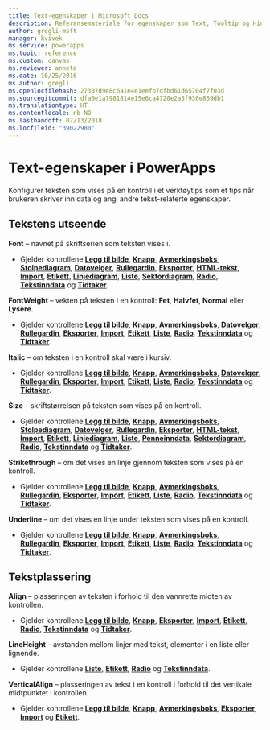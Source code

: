 ```yaml
---
title: Text-egenskaper | Microsoft Docs
description: Referansemateriale for egenskaper som Text, Tooltip og HintText
author: gregli-msft
manager: kvivek
ms.service: powerapps
ms.topic: reference
ms.custom: canvas
ms.reviewer: anneta
ms.date: 10/25/2016
ms.author: gregli
ms.openlocfilehash: 27307d9e8c6a1e4e1eefb7dfbd61d65704f7f03d
ms.sourcegitcommit: dfa0e1a7981814e15e6ca4720e2a5f930e859db1
ms.translationtype: HT
ms.contentlocale: nb-NO
ms.lasthandoff: 07/13/2018
ms.locfileid: "39022980"
---
```

# <a name="text-properties-in-powerapps"></a>Text-egenskaper i PowerApps
Konfigurer teksten som vises på en kontroll i et verktøytips som et tips når brukeren skriver inn data og angi andre tekst-relaterte egenskaper.

## <a name="text-appearance"></a>Tekstens utseende
**Font** – navnet på skriftserien som teksten vises i.

* Gjelder kontrollene **[Legg til bilde](control-add-picture.md)**, **[Knapp](control-button.md)**, **[Avmerkingsboks](control-check-box.md)**, **[Stolpediagram](control-column-line-chart.md)**, **[Datovelger](control-date-picker.md)**, **[Rullegardin](control-drop-down.md)**, **[Eksporter](control-export-import.md)**, **[HTML-tekst](control-html-text.md)**, **[Import](control-export-import.md)**, **[Etikett](control-text-box.md)**, **[Linjediagram](control-column-line-chart.md)**, **[Liste](control-list-box.md)**, **[Sektordiagram](control-pie-chart.md)**, **[Radio](control-radio.md)**, **[Tekstinndata](control-text-input.md)** og **[Tidtaker](control-timer.md)**.

**FontWeight** – vekten på teksten i en kontroll: **Fet**, **Halvfet**, **Normal** eller **Lysere**.

* Gjelder kontrollene **[Legg til bilde](control-add-picture.md)**, **[Knapp](control-button.md)**, **[Avmerkingsboks](control-check-box.md)**, **[Datovelger](control-date-picker.md)**, **[Rullegardin](control-drop-down.md)**, **[Eksporter](control-export-import.md)**, **[Import](control-export-import.md)**, **[Etikett](control-text-box.md)**, **[Liste](control-list-box.md)**, **[Radio](control-radio.md)**, **[Tekstinndata](control-text-input.md)** og **[Tidtaker](control-timer.md)**.

**Italic** – om teksten i en kontroll skal være i kursiv.

* Gjelder kontrollene **[Legg til bilde](control-add-picture.md)**, **[Knapp](control-button.md)**, **[Avmerkingsboks](control-check-box.md)**, **[Datovelger](control-date-picker.md)**, **[Rullegardin](control-drop-down.md)**, **[Eksporter](control-export-import.md)**, **[Import](control-export-import.md)**, **[Etikett](control-text-box.md)**, **[Liste](control-list-box.md)**, **[Radio](control-radio.md)**, **[Tekstinndata](control-text-input.md)** og **[Tidtaker](control-timer.md)**.

**Size** – skriftstørrelsen på teksten som vises på en kontroll.

* Gjelder kontrollene **[Legg til bilde](control-add-picture.md)**, **[Knapp](control-button.md)**, **[Avmerkingsboks](control-check-box.md)**, **[Stolpediagram](control-column-line-chart.md)**, **[Datovelger](control-date-picker.md)**, **[Rullegardin](control-drop-down.md)**, **[Eksporter](control-export-import.md)**, **[HTML-tekst](control-html-text.md)**, **[Import](control-export-import.md)**, **[Etikett](control-text-box.md)**, **[Linjediagram](control-column-line-chart.md)**, **[Liste](control-list-box.md)**, **[Penneinndata](control-pen-input.md)**, **[Sektordiagram](control-pie-chart.md)**, **[Radio](control-radio.md)**, **[Tekstinndata](control-text-input.md)** og **[Tidtaker](control-timer.md)**.

**Strikethrough** – om det vises en linje gjennom teksten som vises på en kontroll.

* Gjelder kontrollene **[Legg til bilde](control-add-picture.md)**, **[Knapp](control-button.md)**, **[Avmerkingsboks](control-check-box.md)**, **[Rullegardin](control-drop-down.md)**, **[Eksporter](control-export-import.md)**, **[Import](control-export-import.md)**, **[Etikett](control-text-box.md)**, **[Liste](control-list-box.md)**, **[Radio](control-radio.md)**, **[Tekstinndata](control-text-input.md)** og **[Tidtaker](control-timer.md)**.

**Underline** – om det vises en linje under teksten som vises på en kontroll.

* Gjelder kontrollene **[Legg til bilde](control-add-picture.md)**, **[Knapp](control-button.md)**, **[Avmerkingsboks](control-check-box.md)**, **[Rullegardin](control-drop-down.md)**, **[Eksporter](control-export-import.md)**, **[Import](control-export-import.md)**, **[Etikett](control-text-box.md)**, **[Liste](control-list-box.md)**, **[Radio](control-radio.md)**, **[Tekstinndata](control-text-input.md)** og **[Tidtaker](control-timer.md)**.

## <a name="text-placement"></a>Tekstplassering
**Align** – plasseringen av teksten i forhold til den vannrette midten av kontrollen.

* Gjelder kontrollene **[Legg til bilde](control-add-picture.md)**, **[Knapp](control-button.md)**, **[Eksporter](control-export-import.md)**, **[Import](control-export-import.md)**, **[Etikett](control-text-box.md)**, **[Radio](control-radio.md)**, **[Tekstinndata](control-text-input.md)** og **[Tidtaker](control-timer.md)**.

**LineHeight** – avstanden mellom linjer med tekst, elementer i en liste eller lignende.

* Gjelder kontrollene **[Liste](control-list-box.md)**, **[Etikett](control-text-box.md)**, **[Radio](control-radio.md)** og **[Tekstinndata](control-text-input.md)**.

**VerticalAlign** – plasseringen av tekst i en kontroll i forhold til det vertikale midtpunktet i kontrollen.

* Gjelder kontrollene **[Legg til bilde](control-add-picture.md)**, **[Knapp](control-button.md)**, **[Avmerkingsboks](control-check-box.md)**, **[Eksporter](control-export-import.md)**, **[Import](control-export-import.md)** og **[Etikett](control-text-box.md)**.


